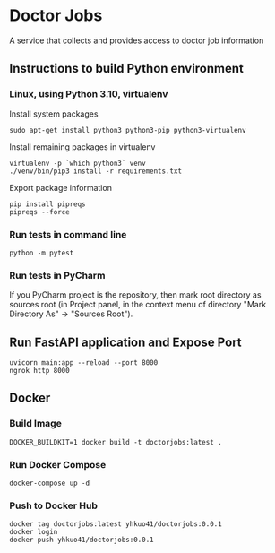 # Doctor Jobs
A service that collects and provides access to doctor job information

## Instructions to build Python environment

### Linux, using Python 3.10, virtualenv

Install system packages

    sudo apt-get install python3 python3-pip python3-virtualenv

Install remaining packages in virtualenv

    virtualenv -p `which python3` venv
    ./venv/bin/pip3 install -r requirements.txt

Export package information

    pip install pipreqs
    pipreqs --force
    

### Run tests in command line

    python -m pytest

### Run tests in PyCharm

If you PyCharm project is the repository, then mark root directory as sources root (in Project panel, in the
context menu of directory "Mark Directory As" -> "Sources Root").

## Run FastAPI application and Expose Port

    uvicorn main:app --reload --port 8000
    ngrok http 8000

## Docker
### Build Image

    DOCKER_BUILDKIT=1 docker build -t doctorjobs:latest .

### Run Docker Compose

    docker-compose up -d

### Push to Docker Hub

    docker tag doctorjobs:latest yhkuo41/doctorjobs:0.0.1
    docker login
    docker push yhkuo41/doctorjobs:0.0.1
    